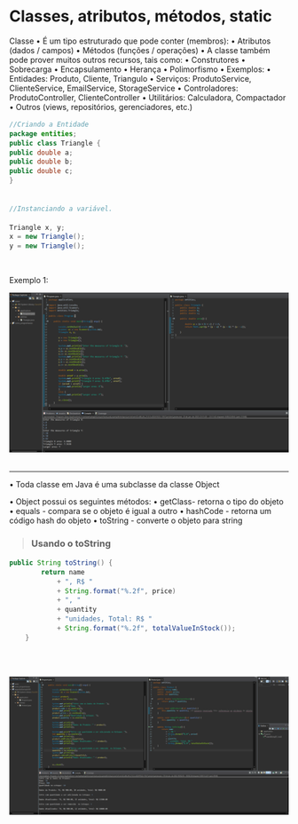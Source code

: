 # **Classes, atributos, métodos, static**

Classe
• É um tipo estruturado que pode conter (membros): 
    • Atributos (dados / campos) 
    • Métodos (funções / operações) 
• A classe também pode prover muitos outros recursos, tais como: • Construtores
    • Sobrecarga
    • Encapsulamento
    • Herança
    • Polimorfismo
• Exemplos: 
    • Entidades: Produto, Cliente, Triangulo
    • Serviços: ProdutoService, ClienteService, EmailService, StorageService
    • Controladores: ProdutoController, ClienteController • Utilitários: Calculadora, Compactador • Outros (views, repositórios, gerenciadores, etc.)

```java
//Criando a Entidade
package entities;
public class Triangle {
public double a;
public double b;
public double c;
}


//Instanciando a variável.

Triangle x, y;
x = new Triangle();
y = new Triangle();

```
<br>

Exemplo 1:

![Primeiro Problema com OO](/JAVA%20E%20OO/IMG/primeiroOO.png)
<br>
<br>

<hr>

• Toda classe em Java é uma subclasse da classe Object 

• Object possui os seguintes métodos: 
    • getClass- retorna o tipo do objeto
    • equals - compara se o objeto é igual a outro
    • hashCode - retorna um código hash do objeto
    • toString - converte o objeto para string

> ### **Usando o toString**

```java
public String toString() {
		return name 
			+ ", R$ "
			+ String.format("%.2f", price)
			+ ", "
			+ quantity
			+ "unidades, Total: R$ "
			+ String.format("%.2f", totalValueInStock());
	}
```
<br>
<br>

![Segundo Exemplo OO](/JAVA%20E%20OO/IMG/segundoExemploOO.png)
<br>
<br>